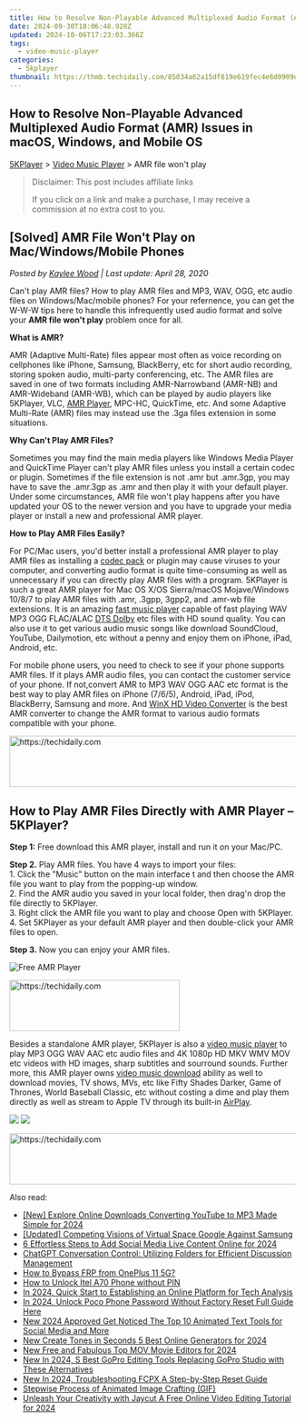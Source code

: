 ```yaml
---
title: How to Resolve Non-Playable Advanced Multiplexed Audio Format (AMR) Issues in macOS, Windows, and Mobile OS
date: 2024-09-30T18:06:48.928Z
updated: 2024-10-06T17:23:03.366Z
tags:
  - video-music-player
categories:
  - 5kplayer
thumbnail: https://thmb.techidaily.com/85034a62a15df819e619fec4e6d0909e5ab4845fbca98b126bdfe343d56fc596.jpg
---
```


## How to Resolve Non-Playable Advanced Multiplexed Audio Format (AMR) Issues in macOS, Windows, and Mobile OS

[5KPlayer](https://tools.techidaily.com/5kplayer/products/) \> [Video Music Player](https://tools.techidaily.com/5kplayer/video-music-player/) \> AMR file won't play

>  Disclaimer: This post includes affiliate links
>
>  If you click on a link and make a purchase, I may receive a commission at no extra cost to you.
>

## \[Solved\] AMR File Won't Play on Mac/Windows/Mobile Phones

 _Posted by [Kaylee Wood](https://www.quora.com/profile/Amanda-Hu-21) | Last update: April 28, 2020_

Can't play AMR files? How to play AMR files and MP3, WAV, OGG, etc audio files on Windows/Mac/mobile phones? For your refernence, you can get the W-W-W tips here to handle this infrequently used audio format and solve your **AMR file won't play** problem once for all.

**What is AMR?**

AMR (Adaptive Multi-Rate) files appear most often as voice recording on cellphones like iPhone, Samsung, BlackBerry, etc for short audio recording, storing spoken audio, multi-party conferencing, etc. The AMR files are saved in one of two formats including AMR-Narrowband (AMR-NB) and AMR-Wideband (AMR-WB), which can be played by audio players like 5KPlayer, VLC, [AMR Player](https://tools.techidaily.com/5kplayer/video-music-player/), MPC-HC, QuickTime, etc. And some Adaptive Multi-Rate (AMR) files may instead use the .3ga files extension in some situations.

**Why Can't Play AMR Files?**

Sometimes you may find the main media players like Windows Media Player and QuickTime Player can't play AMR files unless you install a certain codec or plugin. Sometimes if the file extension is not .amr but .amr.3gp, you may have to save the .amr.3gp as .amr and then play it with your default player. Under some circumstances, AMR file won't play happens after you have updated your OS to the newer version and you have to upgrade your media player or install a new and professional AMR player.

**How to Play AMR Files Easily?**

For PC/Mac users, you'd better install a professional AMR player to play AMR files as installing a [codec pack](https://tools.techidaily.com/5kplayer/video-music-player/) or plugin may cause viruses to your computer, and converting audio format is quite time-consuming as well as unnecessary if you can directly play AMR files with a program. 5KPlayer is such a great AMR player for Mac OS X/OS Sierra/macOS Mojave/Windows 10/8/7 to play AMR files with .amr, .3gpp, 3gpp2, and .amr-wb file extensions. It is an amazing [fast music player](https://tools.techidaily.com/5kplayer/video-music-player/) capable of fast playing WAV MP3 OGG FLAC/ALAC [DTS Dolby](https://tools.techidaily.com/5kplayer/video-music-player/) etc files with HD sound quality. You can also use it to get various audio music songs like download SoundCloud, YouTube, Dailymotion, etc without a penny and enjoy them on iPhone, iPad, Android, etc.

For mobile phone users, you need to check to see if your phone supports AMR files. If it plays AMR audio files, you can contact the customer service of your phone. If not,convert AMR to MP3 WAV OGG AAC etc format is the best way to play AMR files on iPhone (7/6/5), Android, iPad, iPod, BlackBerry, Samsung and more. And [WinX HD Video Converter](https://tools.techidaily.com/5kplayer/products/) is the best AMR converter to change the AMR format to various audio formats compatible with your phone.

<!-- affiliate ads begin -->
<a href="https://aligracehair.sjv.io/c/5597632/1997722/19272" target="_top" id="1997722">
  <img src="//a.impactradius-go.com/display-ad/19272-1997722" border="0" alt="https://techidaily.com" width="728" height="90"/>
</a>
<img height="0" width="0" src="https://aligracehair.sjv.io/i/5597632/1997722/19272" style="position:absolute;visibility:hidden;" border="0" />
<!-- affiliate ads end -->

## How to Play AMR Files Directly with AMR Player – 5KPlayer?

**Step 1:** Free download this AMR player, install and run it on your Mac/PC.

**Step 2.** Play AMR files. You have 4 ways to import your files:  
 1\. Click the "Music" button on the main interface t and then choose the AMR file you want to play from the popping-up window.  
 2\. Find the AMR audio you saved in your local folder, then drag'n drop the file directly to 5KPlayer.  
 3\. Right click the AMR file you want to play and choose Open with 5KPlayer.  
 4\. Set 5KPlayer as your default AMR player and then double-click your AMR files to open.

**Step 3.** Now you can enjoy your AMR files.

![Free AMR Player](https://www.5kplayer.com/video-music-player/img/5kp-amr-player-02.jpg) 

<!-- affiliate ads begin -->
<a href="https://aligracehair.sjv.io/c/5597632/2036481/19272" target="_top" id="2036481">
  <img src="//a.impactradius-go.com/display-ad/19272-2036481" border="0" alt="https://techidaily.com" width="300" height="90"/>
</a>
<img height="0" width="0" src="https://aligracehair.sjv.io/i/5597632/2036481/19272" style="position:absolute;visibility:hidden;" border="0" />
<!-- affiliate ads end -->

Besides a standalone AMR player, 5KPlayer is also a [video music player](https://tools.techidaily.com/5kplayer/video-music-player/) to play MP3 OGG WAV AAC etc audio files and 4K 1080p HD MKV WMV MOV etc videos with HD images, sharp subtitles and sourround sounds. Further more, this AMR player owns [video music download](https://tools.techidaily.com/5kplayer/youtube-download/) ability as well to download movies, TV shows, MVs, etc like Fifty Shades Darker, Game of Thrones, World Baseball Classic, etc without costing a dime and play them directly as well as stream to Apple TV through its built-in [AirPlay](https://tools.techidaily.com/5kplayer/airplay/).

[![](https://www.5kplayer.com/video-music-player/../button/freedownwhitewin.png)](https://tools.techidaily.com/5kplayer/products/) [![](https://www.5kplayer.com/video-music-player/../button/freedownbackmac.png)](https://tools.techidaily.com/5kplayer/products/)

<!-- affiliate ads begin -->
<a href="https://appsumo.8odi.net/c/5597632/2094415/7443" target="_top" id="2094415">
  <img src="//a.impactradius-go.com/display-ad/7443-2094415" border="0" alt="https://techidaily.com" width="728" height="90"/>
</a>
<img height="0" width="0" src="https://appsumo.8odi.net/i/5597632/2094415/7443" style="position:absolute;visibility:hidden;" border="0" />
<!-- affiliate ads end -->

<ins class="adsbygoogle"
     style="display:block"
     data-ad-format="autorelaxed"
     data-ad-client="ca-pub-7571918770474297"
     data-ad-slot="1223367746"></ins>

<ins class="adsbygoogle"
     style="display:block"
     data-ad-client="ca-pub-7571918770474297"
     data-ad-slot="8358498916"
     data-ad-format="auto"
     data-full-width-responsive="true"></ins>

<span class="atpl-alsoreadstyle">Also read:</span>
<div><ul>
<li><a href="https://facebook-video-share.techidaily.com/new-explore-online-downloads-converting-youtube-to-mp3-made-simple-for-2024/"><u>[New] Explore Online Downloads Converting YouTube to MP3 Made Simple for 2024</u></a></li>
<li><a href="https://fox-hovers.techidaily.com/updated-competing-visions-of-virtual-space-google-against-samsung/"><u>[Updated] Competing Visions of Virtual Space Google Against Samsung</u></a></li>
<li><a href="https://facebook-clips.techidaily.com/6-effortless-steps-to-add-social-media-live-content-online-for-2024/"><u>6 Effortless Steps to Add Social Media Live Content Online for 2024</u></a></li>
<li><a href="https://tech-revival.techidaily.com/chatgpt-conversation-control-utilizing-folders-for-efficient-discussion-management/"><u>ChatGPT Conversation Control: Utilizing Folders for Efficient Discussion Management</u></a></li>
<li><a href="https://android-frp.techidaily.com/how-to-bypass-frp-from-oneplus-11-5g-by-drfone-android/"><u>How to Bypass FRP from OnePlus 11 5G?</u></a></li>
<li><a href="https://unlock-android.techidaily.com/how-to-unlock-itel-a70-phone-without-pin-by-drfone-android/"><u>How to Unlock Itel A70 Phone without PIN</u></a></li>
<li><a href="https://article-posts.techidaily.com/in-2024-quick-start-to-establishing-an-online-platform-for-tech-analysis/"><u>In 2024, Quick Start to Establishing an Online Platform for Tech Analysis</u></a></li>
<li><a href="https://easy-unlock-android.techidaily.com/in-2024-unlock-poco-phone-password-without-factory-reset-full-guide-here-by-drfone-android/"><u>In 2024, Unlock Poco Phone Password Without Factory Reset Full Guide Here</u></a></li>
<li><a href="https://video-creation-software.techidaily.com/new-2024-approved-get-noticed-the-top-10-animated-text-tools-for-social-media-and-more/"><u>New 2024 Approved Get Noticed The Top 10 Animated Text Tools for Social Media and More</u></a></li>
<li><a href="https://video-creation-software.techidaily.com/new-create-tones-in-seconds-5-best-online-generators-for-2024/"><u>New Create Tones in Seconds 5 Best Online Generators for 2024</u></a></li>
<li><a href="https://video-creation-software.techidaily.com/new-free-and-fabulous-top-mov-movie-editors-for-2024/"><u>New Free and Fabulous Top MOV Movie Editors for 2024</u></a></li>
<li><a href="https://video-creation-software.techidaily.com/new-in-2024-s-best-gopro-editing-tools-replacing-gopro-studio-with-these-alternatives/"><u>New In 2024, S Best GoPro Editing Tools Replacing GoPro Studio with These Alternatives</u></a></li>
<li><a href="https://video-creation-software.techidaily.com/new-in-2024-troubleshooting-fcpx-a-step-by-step-reset-guide/"><u>New In 2024, Troubleshooting FCPX A Step-by-Step Reset Guide</u></a></li>
<li><a href="https://extra-lessons.techidaily.com/stepwise-process-of-animated-image-crafting-gif/"><u>Stepwise Process of Animated Image Crafting (GIF)</u></a></li>
<li><a href="https://video-creation-software.techidaily.com/unleash-your-creativity-with-jaycut-a-free-online-video-editing-tutorial-for-2024/"><u>Unleash Your Creativity with Jaycut A Free Online Video Editing Tutorial for 2024</u></a></li>
</ul></div>

